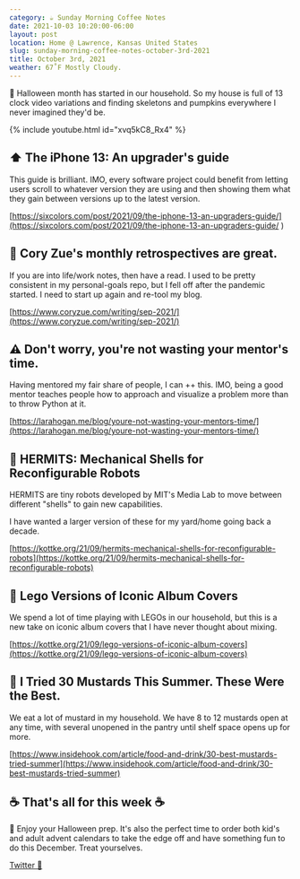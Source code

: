 ```yaml
---
category: ☕ Sunday Morning Coffee Notes
date: 2021-10-03 10:20:00-06:00
layout: post
location: Home @ Lawrence, Kansas United States
slug: sunday-morning-coffee-notes-october-3rd-2021
title: October 3rd, 2021
weather: 67˚F Mostly Cloudy.
---
```


🎃 Halloween month has started in our household. So my house is full of 13 clock video variations and finding skeletons and pumpkins everywhere I never imagined they'd be. 

{% include youtube.html id="xvq5kC8_Rx4" %}


## ⬆️ The iPhone 13: An upgrader's guide

This guide is brilliant. IMO, every software project could benefit from letting users scroll to whatever version they are using and then showing them what they gain between versions up to the latest version. 

[https://sixcolors.com/post/2021/09/the-iphone-13-an-upgraders-guide/](https://sixcolors.com/post/2021/09/the-iphone-13-an-upgraders-guide/
)


## 📓 Cory Zue's monthly retrospectives are great.

If you are into life/work notes, then have a read. I used to be pretty consistent in my personal-goals repo, but I fell off after the pandemic started. I need to start up again and re-tool my blog.

[https://www.coryzue.com/writing/sep-2021/](https://www.coryzue.com/writing/sep-2021/)


## ⚠️ Don't worry, you're not wasting your mentor's time.

Having mentored my fair share of people, I can ++ this. IMO, being a good mentor teaches people how to approach and visualize a problem more than to throw Python at it. 

[https://larahogan.me/blog/youre-not-wasting-your-mentors-time/](https://larahogan.me/blog/youre-not-wasting-your-mentors-time/)


## 🤖 HERMITS: Mechanical Shells for Reconfigurable Robots

HERMITS are tiny robots developed by MIT's Media Lab to move between different "shells" to gain new capabilities.

I have wanted a larger version of these for my yard/home going back a decade.

[https://kottke.org/21/09/hermits-mechanical-shells-for-reconfigurable-robots](https://kottke.org/21/09/hermits-mechanical-shells-for-reconfigurable-robots)


## 🧱 Lego Versions of Iconic Album Covers

We spend a lot of time playing with LEGOs in our household, but this is a new take on iconic album covers that I have never thought about mixing. 

[https://kottke.org/21/09/lego-versions-of-iconic-album-covers](https://kottke.org/21/09/lego-versions-of-iconic-album-covers)


## 🍴 I Tried 30 Mustards This Summer. These Were the Best.

We eat a lot of mustard in my household. We have 8 to 12 mustards open at any time, with several unopened in the pantry until shelf space opens up for more. 

[https://www.insidehook.com/article/food-and-drink/30-best-mustards-tried-summer](https://www.insidehook.com/article/food-and-drink/30-best-mustards-tried-summer)


## ☕ That's all for this week ☕

🎃 Enjoy your Halloween prep. It's also the perfect time to order both kid's and adult advent calendars to take the edge off and have something fun to do this December. Treat yourselves. 


[Twitter 🧵](https://twitter.com/webology/status/1444682831108608006)
